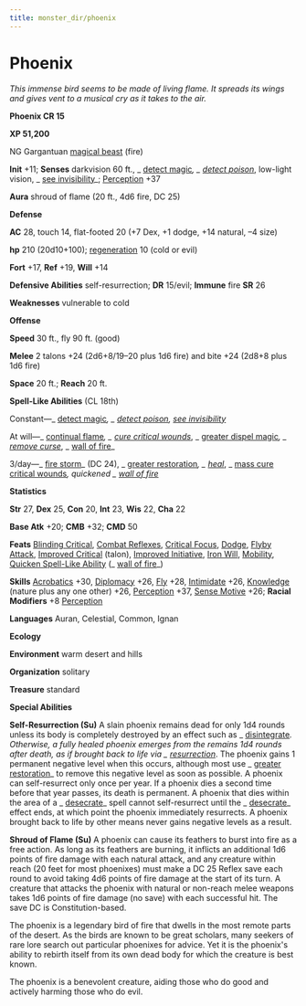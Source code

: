 ```yaml
---
title: monster_dir/phoenix
---
```

# Phoenix

_This immense bird seems to be made of living flame. It spreads its wings and gives vent to a musical cry as it takes to the air._

**Phoenix CR 15**

**XP 51,200**

NG Gargantuan [magical beast](creatureTypes#_magical-beast) (fire)

**Init** +11; **Senses** darkvision 60 ft., _ [detect magic](../spell_dir/detectMagic#_detect-magic)_, _ [detect poison](../spell_dir/detectPoison#_detect-poison)_, low-light vision, _ [see invisibility](../spell_dir/seeInvisibility#_see-invisibility)_; [Perception](../skill_dir/perception#_perception) +37

**Aura** shroud of flame (20 ft., 4d6 fire, DC 25)

**Defense**

**AC** 28, touch 14, flat-footed 20 (+7 Dex, +1 dodge, +14 natural, –4 size)

**hp** 210 (20d10+100); [regeneration](universalMonsterRules#_regeneration) 10 (cold or evil)

**Fort** +17, **Ref** +19, **Will** +14

**Defensive Abilities** self-resurrection; **DR** 15/evil; **Immune** fire **SR** 26

**Weaknesses** vulnerable to cold

**Offense**

**Speed** 30 ft., fly 90 ft. (good)

**Melee** 2 talons +24 (2d6+8/19–20 plus 1d6 fire) and bite +24 (2d8+8 plus 1d6 fire)

**Space** 20 ft.; **Reach** 20 ft.

**Spell-Like Abilities** (CL 18th)

Constant—_ [detect magic](../spell_dir/detectMagic#_detect-magic)_, _ [detect poison](../spell_dir/detectPoison#_detect-poison), [see invisibility](../spell_dir/seeInvisibility#_see-invisibility)_

At will—_ [continual flame](../spell_dir/continualFlame#_continual-flame)_, _ [cure critical wounds](../spell_dir/cureCriticalWounds#_cure-critical-wounds)_, _ [greater dispel magic](../spell_dir/dispelMagic#_dispel-magic-greater)_, _ [remove curse](../spell_dir/removeCurse#_remove-curse)_, _ [wall of fire](../spell_dir/wallOfFire#_wall-of-fire)_

3/day—_ [fire storm](../spell_dir/fireStorm#_fire-storm)_ (DC 24), _ [greater restoration](../spell_dir/restoration#_restoration-greater)_, _ [heal](../spell_dir/heal#_heal)_, _ [mass cure critical wounds](../spell_dir/cureCriticalWounds#_cure-critical-wounds-mass)_, quickened _ [wall of fire](../spell_dir/wallOfFire#_wall-of-fire)_

**Statistics**

**Str** 27, **Dex** 25, **Con** 20, **Int** 23, **Wis** 22, **Cha** 22

**Base Atk** +20; **CMB** +32; **CMD** 50

**Feats** [Blinding Critical](../feats#_blinding-critical), [Combat Reflexes](../feats#_combat-reflexes), [Critical Focus](../feats#_critical-focus), [Dodge](../feats#_dodge), [Flyby Attack](monsterFeats#_flyby-attack), [Improved Critical](../feats#_improved-critical) (talon), [Improved Initiative](../feats#_improved-initiative), [Iron Will](../feats#_iron-will), [Mobility](../feats#_mobility), [Quicken Spell-Like Ability](monsterFeats#_quicken-spell-like-ability) (_ [wall of fire](../spell_dir/wallOfFire#_wall-of-fire)_)

**Skills** [Acrobatics](../skill_dir/acrobatics#_acrobatics) +30, [Diplomacy](../skill_dir/diplomacy#_diplomacy) +26, [Fly](../skill_dir/fly#_fly) +28, [Intimidate](../skill_dir/intimidate#_intimidate) +26, [Knowledge](../skill_dir/knowledge#_knowledge) (nature plus any one other) +26, [Perception](../skill_dir/perception#_perception) +37, [Sense Motive](../skill_dir/senseMotive#_sense-motive) +26; **Racial Modifiers** +8 [Perception](../skill_dir/perception#_perception)

**Languages** Auran, Celestial, Common, Ignan

**Ecology**

**Environment** warm desert and hills

**Organization** solitary

**Treasure** standard

**Special Abilities**

**Self-Resurrection (Su)** A slain phoenix remains dead for only 1d4 rounds unless its body is completely destroyed by an effect such as _ [disintegrate](../spell_dir/disintegrate#_disintegrate)_. Otherwise, a fully healed phoenix emerges from the remains 1d4 rounds after death, as if brought back to life via _ [resurrection](../spell_dir/resurrection#_resurrection)_. The phoenix gains 1 permanent negative level when this occurs, although most use _ [greater restoration](../spell_dir/restoration#_restoration-greater)_ to remove this negative level as soon as possible. A phoenix can self-resurrect only once per year. If a phoenix dies a second time before that year passes, its death is permanent. A phoenix that dies within the area of a _ [desecrate](../spell_dir/desecrate#_desecrate)_ spell cannot self-resurrect until the _ [desecrate](../spell_dir/desecrate#_desecrate)_ effect ends, at which point the phoenix immediately resurrects. A phoenix brought back to life by other means never gains negative levels as a result.

**Shroud of Flame (Su)** A phoenix can cause its feathers to burst into fire as a free action. As long as its feathers are burning, it inflicts an additional 1d6 points of fire damage with each natural attack, and any creature within reach (20 feet for most phoenixes) must make a DC 25 Reflex save each round to avoid taking 4d6 points of fire damage at the start of its turn. A creature that attacks the phoenix with natural or non-reach melee weapons takes 1d6 points of fire damage (no save) with each successful hit. The save DC is Constitution-based.

The phoenix is a legendary bird of fire that dwells in the most remote parts of the desert. As the birds are known to be great scholars, many seekers of rare lore search out particular phoenixes for advice. Yet it is the phoenix's ability to rebirth itself from its own dead body for which the creature is best known.

The phoenix is a benevolent creature, aiding those who do good and actively harming those who do evil.

